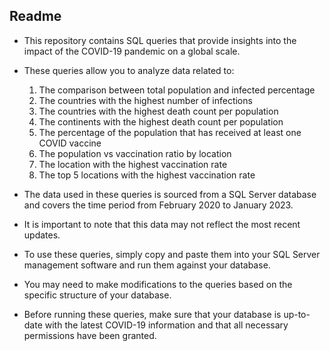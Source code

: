 ## Readme

- This repository contains SQL queries that provide insights into the impact of the COVID-19 pandemic on a global scale.
- These queries allow you to analyze data related to:
  1. The comparison between total population and infected percentage
  2. The countries with the highest number of infections
  3. The countries with the highest death count per population
  4. The continents with the highest death count per population
  5. The percentage of the population that has received at least one COVID vaccine
  6. The population vs vaccination ratio by location
  7. The location with the highest vaccination rate
  8. The top 5 locations with the highest vaccination rate

- The data used in these queries is sourced from a SQL Server database and covers the time period from February 2020 to January 2023.
- It is important to note that this data may not reflect the most recent updates.

- To use these queries, simply copy and paste them into your SQL Server management software and run them against your database.
- You may need to make modifications to the queries based on the specific structure of your database.

- Before running these queries, make sure that your database is up-to-date with the latest COVID-19 information and that all necessary permissions have been granted.
